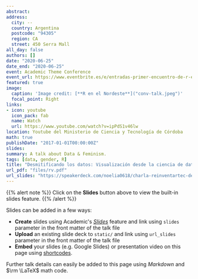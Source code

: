 ```yaml
---
abstract: 
address:
  city: -- 
  country: Argentina
  postcode: "94305"
  region: CA
  street: 450 Serra Mall
all_day: false
authors: []
date: "2020-06-25"
date_end: "2020-06-25"
event: Academic Theme Conference
event_url: https://www.eventbrite.es/e/entradas-primer-encuentro-de-r-en-el-nea-81623396777#
featured: true
image:
  caption: 'Image credit: [**R en el Nordeste**]("conv-talk.jpeg")'
  focal_point: Right
links:
- icon: youtube
  icon_pack: fab
  name: Watch
  url: https://www.youtube.com/watch?v=ipPdS1v46lw  
location: Youtube del Ministerio de Ciencia y Tecnología de Córdoba
math: true
publishDate: "2017-01-01T00:00:00Z"
slides:
summary: A talk about Data & Feminism.
tags: [data, gender, R]
title: "Desmitificando los datos: Visualización desde la ciencia de datos con perspectiva de género"
url_pdf: "files/rv.pdf"
url_slides: "https://speakerdeck.com/noelia0618/charla-reinventartec-desmitificando-los-datos-visualizacion-desde-la-ciencia-de-datos-con-perspectiva-de-genero-dot"
---
```


{{% alert note %}}
Click on the **Slides** button above to view the built-in slides feature.
{{% /alert %}}

Slides can be added in a few ways:

- **Create** slides using Academic's [*Slides*](https://sourcethemes.com/academic/docs/managing-content/#create-slides) feature and link using `slides` parameter in the front matter of the talk file
- **Upload** an existing slide deck to `static/` and link using `url_slides` parameter in the front matter of the talk file
- **Embed** your slides (e.g. Google Slides) or presentation video on this page using [shortcodes](https://sourcethemes.com/academic/docs/writing-markdown-latex/).

Further talk details can easily be added to this page using *Markdown* and $\rm \LaTeX$ math code.
